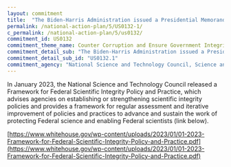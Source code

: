 ```yaml
---
layout: commitment
title:  "The Biden-Harris Administration issued a Presidential Memorandum establishing a Task Force on Scientific Integrity as part of the National Science and Technology Council. The Federal Government commits to continuing implementation of this Presidential Memorandum, including by supporting Federal agencies as they revise and implement respective policies on the scientific process."
permalink: /national-action-plan/5/US0132-1/
c_permalink: /national-action-plan/5/us0132/
commitment_id: US0132
commitment_theme_name: Counter Corruption and Ensure Government Integrity and Accountability to the Public
commitment_detail_sub: "The Biden-Harris Administration issued a Presidential Memorandum establishing a Task Force on Scientific Integrity as part of the National Science and Technology Council. The Federal Government commits to continuing implementation of this Presidential Memorandum, including by supporting Federal agencies as they revise and implement respective policies on the scientific process."
commitment_detail_sub_id: "US0132.1"
commitment_agency: "National Science and Technology Council, Science and Society Team"
---
```


In January 2023, the National Science and Technology Council released a Framework for Federal Scientific Integrity Policy and Practice, which advises agencies on establishing or strengthening scientific integrity policies and provides a framework for regular assessment and iterative improvement of policies and practices to advance and sustain the work of protecting Federal science and enabling Federal scientists (link below). 

[https://www.whitehouse.gov/wp-content/uploads/2023/01/01-2023-Framework-for-Federal-Scientific-Integrity-Policy-and-Practice.pdf](https://www.whitehouse.gov/wp-content/uploads/2023/01/01-2023-Framework-for-Federal-Scientific-Integrity-Policy-and-Practice.pdf)
